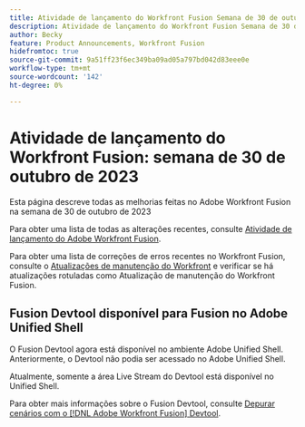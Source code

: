 ```yaml
---
title: Atividade de lançamento do Workfront Fusion Semana de 30 de outubro de 2023
description: Atividade de lançamento do Workfront Fusion Semana de 30 de outubro de 2023
author: Becky
feature: Product Announcements, Workfront Fusion
hidefromtoc: true
source-git-commit: 9a51ff23f6ec349ba09ad05a797bd042d83eee0e
workflow-type: tm+mt
source-wordcount: '142'
ht-degree: 0%

---
```


# Atividade de lançamento do Workfront Fusion: semana de 30 de outubro de 2023

Esta página descreve todas as melhorias feitas no Adobe Workfront Fusion na semana de 30 de outubro de 2023

Para obter uma lista de todas as alterações recentes, consulte [Atividade de lançamento do Adobe Workfront Fusion](../../../product-announcements/product-releases/fusion-release-activity/fusion-release-activity.md).

Para obter uma lista de correções de erros recentes no Workfront Fusion, consulte o [Atualizações de manutenção do Workfront](https://experienceleague.adobe.com/docs/workfront-known-issues/releases/current-updates.html) e verificar se há atualizações rotuladas como Atualização de manutenção do Workfront Fusion.

## Fusion Devtool disponível para Fusion no Adobe Unified Shell

O Fusion Devtool agora está disponível no ambiente Adobe Unified Shell. Anteriormente, o Devtool não podia ser acessado no Adobe Unified Shell.

Atualmente, somente a área Live Stream do Devtool está disponível no Unified Shell.

Para obter mais informações sobre o Fusion Devtool, consulte [Depurar cenários com o [!DNL Adobe Workfront Fusion] Devtool](/help/quicksilver/workfront-fusion/scenarios/debug-scenarios-with-dev-tool.md).